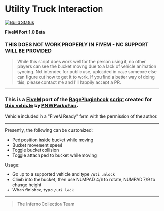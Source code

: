 # Utility Truck Interaction
[![Build Status](https://travis-ci.com/inferno-collection/Utility-Truck-Interaction.svg?branch=master)](https://travis-ci.com/inferno-collection/Utility-Truck-Interaction)

__FiveM Port 1.0 Beta__

### THIS DOES NOT WORK PROPERLY IN FIVEM - NO SUPPORT WILL BE PROVIDED

> While this script does work well for the person using it, no other players can see the bucket moving due to a lack of vehicle animation syncing. Not intended for public use, uploaded in case someone else can figure out how to get it to work. If you find a better way of doing this, please contact me and I'll happily accept a PR.
***
### This is a [FiveM](https://fivem.net/) port of the [RagePluginhook](https://ragepluginhook.net/) [script](https://www.lcpdfr.com/downloads/gta5mods/scripts/31256-utility-truck-interaction) created for [this vehicle](https://www.lcpdfr.com/downloads/gta5mods/vehiclemodels/31255-enhanced-utility-truck/) by [PNWParksFan](https://www.lcpdfr.com/profile/258928-pnwparksfan/).

Vehicle included in a "FiveM Ready" form with the permission of the author.
***

Presently, the following can be customized:
- Ped position inside bucket while moving
- Bucket movement speed
- Toggle bucket collision
- Toggle attach ped to bucket while moving

Usage:
- Go up to a supported vehicle and type `/uti unlock`
- Climb into the bucket, then use NUMPAD 4/6 to rotate, NUMPAD 7/9 to change height
- When finished, type `/uti lock`
***
> The Inferno Collection Team